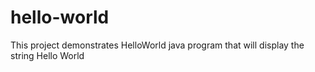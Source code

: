 # hello-world
This project demonstrates HelloWorld java program that will display the string Hello World

